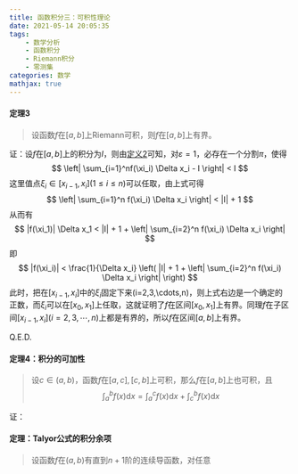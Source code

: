 ```yaml
---
title: 函数积分三：可积性理论
date: 2021-05-14 20:05:35
tags:
    - 数学分析
    - 函数积分
    - Riemann积分
    - 零测集
categories: 数学
mathjax: true
---
```




<!--下面内容移到讲完lebegue定理后，估计函数积分4-->
#### 定理3
> 设函数$f$在$[a,b]$上Riemann可积，则$f$在$[a,b]$上有界。

证：设$f$在$[a,b]$上的积分为$I$，则由[定义2](todo)可知，对$\varepsilon = 1$，必存在一个分割$\pi$，使得
$$
    \left| \sum_{i=1}^nf(\xi_i) \Delta x_i - I \right| < I
$$
这里值点$\xi_i \in [x_{i-1}, x_i] (1 \le i \le n)$可以任取，由上式可得
$$
    \left| \sum_{i=1}^n f(\xi_i) \Delta x_i \right| < |I| + 1
$$
从而有
$$
    |f(\xi_1)| \Delta x_1 < |I| + 1 + \left| \sum_{i=2}^n f(\xi_i) \Delta x_i \right|
$$
即
$$
    |f(\xi_i)| < \frac{1}{\Delta x_i} \left( |I| + 1 + \left| \sum_{i=2}^n f(\xi_i) \Delta x_i \right| \right)
$$
此时，把在$[x_{i-1},x_i]$中的$\xi_i$固定下来(i=2,3,\cdots,n)，则上式右边是一个确定的正数，而$\xi_i$可以在$[x_0,x_1]$上任取，这就证明了$f$在区间$[x_0,x_1]$上有界。同理$f$在子区间$[x_{i-1},x_i] (i=2,3,\cdots,n)$上都是有界的，所以$f$在区间$[a,b]$上有界。

Q.E.D.

#### 定理4：积分的可加性
> 设$c \in (a,b)$，函数$f$在$[a,c],[c,b]$上可积，那么$f$在$[a,b]$上也可积，且
$$
    \int_a^b f(x) \mathrm{d} x = \int_a^c f(x) \mathrm{d} x + \int_c^b f(x) \mathrm{d} x
$$

证：


#### 定理：Talyor公式的积分余项
> 设函数$f$在$(a,b)$有直到$n+1$阶的连续导函数，对任意
